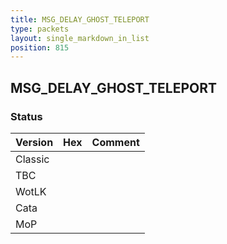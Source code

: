 ```yaml
---
title: MSG_DELAY_GHOST_TELEPORT
type: packets
layout: single_markdown_in_list
position: 815
---
```


## MSG_DELAY_GHOST_TELEPORT

### Status

Version | Hex | Comment
---------- | ---------- | ---------- 
Classic |  |  
TBC |  |  
WotLK |  |  
Cata |  |  
MoP |  |  